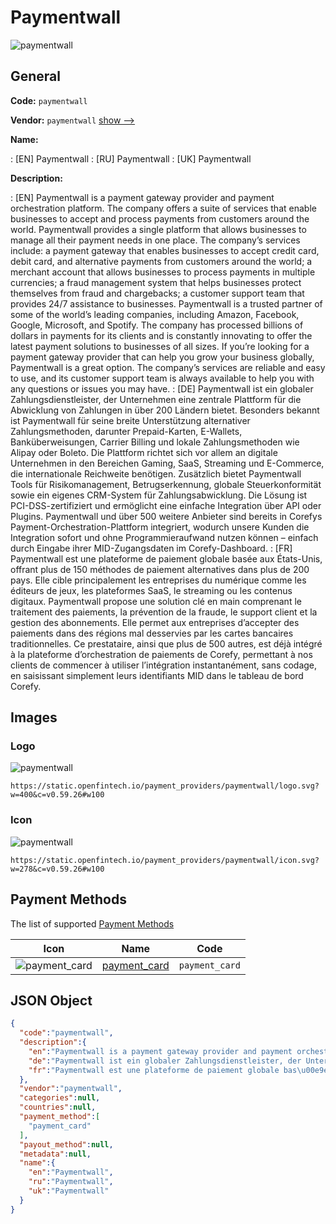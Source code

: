 
# Paymentwall 
![paymentwall](https://static.openfintech.io/payment_providers/paymentwall/logo.svg?w=400&c=v0.59.26#w100)  

## General 
 
**Code:** `paymentwall` 
 
**Vendor:** `paymentwall` [show -->](/vendors/paymentwall/) 
 
**Name:** 
 
:	[EN] Paymentwall 
:	[RU] Paymentwall 
:	[UK] Paymentwall 
 
**Description:** 
 
: [EN] Paymentwall is a payment gateway provider and payment orchestration platform. The company offers a suite of services that enable businesses to accept and process payments from customers around the world. Paymentwall provides a single platform that allows businesses to manage all their payment needs in one place. The company’s services include: a payment gateway that enables businesses to accept credit card, debit card, and alternative payments from customers around the world; a merchant account that allows businesses to process payments in multiple currencies; a fraud management system that helps businesses protect themselves from fraud and chargebacks; a customer support team that provides 24/7 assistance to businesses. Paymentwall is a trusted partner of some of the world’s leading companies, including Amazon, Facebook, Google, Microsoft, and Spotify. The company has processed billions of dollars in payments for its clients and is constantly innovating to offer the latest payment solutions to businesses of all sizes. If you’re looking for a payment gateway provider that can help you grow your business globally, Paymentwall is a great option. The company’s services are reliable and easy to use, and its customer support team is always available to help you with any questions or issues you may have. 
: [DE] Paymentwall ist ein globaler Zahlungsdienstleister, der Unternehmen eine zentrale Plattform für die Abwicklung von Zahlungen in über 200 Ländern bietet. Besonders bekannt ist Paymentwall für seine breite Unterstützung alternativer Zahlungsmethoden, darunter Prepaid-Karten, E-Wallets, Banküberweisungen, Carrier Billing und lokale Zahlungsmethoden wie Alipay oder Boleto. Die Plattform richtet sich vor allem an digitale Unternehmen in den Bereichen Gaming, SaaS, Streaming und E-Commerce, die internationale Reichweite benötigen. Zusätzlich bietet Paymentwall Tools für Risikomanagement, Betrugserkennung, globale Steuerkonformität sowie ein eigenes CRM-System für Zahlungsabwicklung. Die Lösung ist PCI-DSS-zertifiziert und ermöglicht eine einfache Integration über API oder Plugins. Paymentwall und über 500 weitere Anbieter sind bereits in Corefys Payment-Orchestration-Plattform integriert, wodurch unsere Kunden die Integration sofort und ohne Programmieraufwand nutzen können – einfach durch Eingabe ihrer MID-Zugangsdaten im Corefy-Dashboard. 
: [FR] Paymentwall est une plateforme de paiement globale basée aux États-Unis, offrant plus de 150 méthodes de paiement alternatives dans plus de 200 pays. Elle cible principalement les entreprises du numérique comme les éditeurs de jeux, les plateformes SaaS, le streaming ou les contenus digitaux. Paymentwall propose une solution clé en main comprenant le traitement des paiements, la prévention de la fraude, le support client et la gestion des abonnements. Elle permet aux entreprises d’accepter des paiements dans des régions mal desservies par les cartes bancaires traditionnelles. Ce prestataire, ainsi que plus de 500 autres, est déjà intégré à la plateforme d’orchestration de paiements de Corefy, permettant à nos clients de commencer à utiliser l’intégration instantanément, sans codage, en saisissant simplement leurs identifiants MID dans le tableau de bord Corefy. 
 

## Images 

### Logo 
 
![paymentwall](https://static.openfintech.io/payment_providers/paymentwall/logo.svg?w=400&c=v0.59.26#w100)  

```
https://static.openfintech.io/payment_providers/paymentwall/logo.svg?w=400&c=v0.59.26#w100
```  

### Icon 
 
![paymentwall](https://static.openfintech.io/payment_providers/paymentwall/icon.svg?w=278&c=v0.59.26#w100)  

```
https://static.openfintech.io/payment_providers/paymentwall/icon.svg?w=278&c=v0.59.26#w100
```  

## Payment Methods 
 
The list of supported [Payment Methods](/payment-methods/) 

|Icon|Name|Code| 
|:---:|:---:|:---:| 
|![payment_card](https://static.openfintech.io/payment_methods/payment_card/icon.svg?w=278&c=v0.59.26#w100) |[payment_card](/payment-methods/payment_card/)|`payment_card`| 
 

## JSON Object 

```json
{
  "code":"paymentwall",
  "description":{
    "en":"Paymentwall is a payment gateway provider and payment orchestration platform. The company offers a suite of services that enable businesses to accept and process payments from customers around the world. Paymentwall provides a single platform that allows businesses to manage all their payment needs in one place. The company\u2019s services include: a payment gateway that enables businesses to accept credit card, debit card, and alternative payments from customers around the world; a merchant account that allows businesses to process payments in multiple currencies; a fraud management system that helps businesses protect themselves from fraud and chargebacks; a customer support team that provides 24\/7 assistance to businesses. Paymentwall is a trusted partner of some of the world\u2019s leading companies, including Amazon, Facebook, Google, Microsoft, and Spotify. The company has processed billions of dollars in payments for its clients and is constantly innovating to offer the latest payment solutions to businesses of all sizes. If you\u2019re looking for a payment gateway provider that can help you grow your business globally, Paymentwall is a great option. The company\u2019s services are reliable and easy to use, and its customer support team is always available to help you with any questions or issues you may have.",
    "de":"Paymentwall ist ein globaler Zahlungsdienstleister, der Unternehmen eine zentrale Plattform f\u00fcr die Abwicklung von Zahlungen in \u00fcber 200 L\u00e4ndern bietet. Besonders bekannt ist Paymentwall f\u00fcr seine breite Unterst\u00fctzung alternativer Zahlungsmethoden, darunter Prepaid-Karten, E-Wallets, Bank\u00fcberweisungen, Carrier Billing und lokale Zahlungsmethoden wie Alipay oder Boleto. Die Plattform richtet sich vor allem an digitale Unternehmen in den Bereichen Gaming, SaaS, Streaming und E-Commerce, die internationale Reichweite ben\u00f6tigen. Zus\u00e4tzlich bietet Paymentwall Tools f\u00fcr Risikomanagement, Betrugserkennung, globale Steuerkonformit\u00e4t sowie ein eigenes CRM-System f\u00fcr Zahlungsabwicklung. Die L\u00f6sung ist PCI-DSS-zertifiziert und erm\u00f6glicht eine einfache Integration \u00fcber API oder Plugins. Paymentwall und \u00fcber 500 weitere Anbieter sind bereits in Corefys Payment-Orchestration-Plattform integriert, wodurch unsere Kunden die Integration sofort und ohne Programmieraufwand nutzen k\u00f6nnen \u2013 einfach durch Eingabe ihrer MID-Zugangsdaten im Corefy-Dashboard.",
    "fr":"Paymentwall est une plateforme de paiement globale bas\u00e9e aux \u00c9tats-Unis, offrant plus de 150 m\u00e9thodes de paiement alternatives dans plus de 200 pays. Elle cible principalement les entreprises du num\u00e9rique comme les \u00e9diteurs de jeux, les plateformes SaaS, le streaming ou les contenus digitaux. Paymentwall propose une solution cl\u00e9 en main comprenant le traitement des paiements, la pr\u00e9vention de la fraude, le support client et la gestion des abonnements. Elle permet aux entreprises d\u2019accepter des paiements dans des r\u00e9gions mal desservies par les cartes bancaires traditionnelles. Ce prestataire, ainsi que plus de 500 autres, est d\u00e9j\u00e0 int\u00e9gr\u00e9 \u00e0 la plateforme d\u2019orchestration de paiements de Corefy, permettant \u00e0 nos clients de commencer \u00e0 utiliser l\u2019int\u00e9gration instantan\u00e9ment, sans codage, en saisissant simplement leurs identifiants MID dans le tableau de bord Corefy."
  },
  "vendor":"paymentwall",
  "categories":null,
  "countries":null,
  "payment_method":[
    "payment_card"
  ],
  "payout_method":null,
  "metadata":null,
  "name":{
    "en":"Paymentwall",
    "ru":"Paymentwall",
    "uk":"Paymentwall"
  }
}
```  
